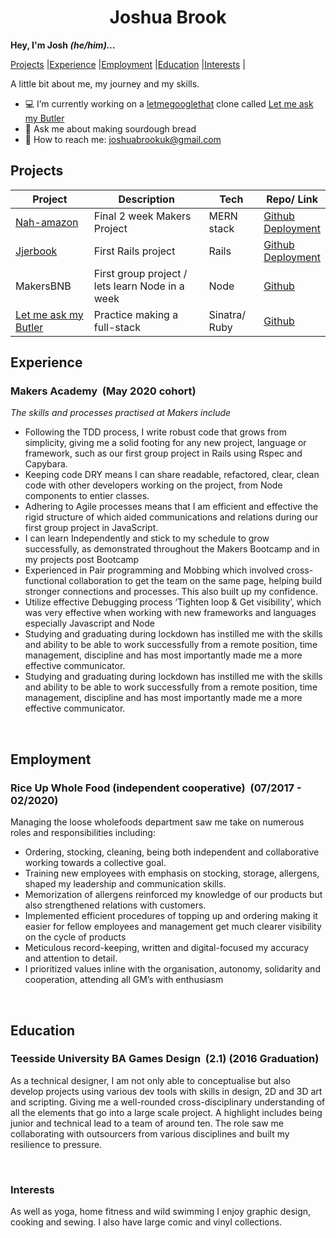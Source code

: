 <div align="center">
<h1>Joshua Brook</h1></div>

<b>Hey, I'm Josh <i>(he/him)...</i></b>

[Projects](#projects) |[Experience](#experience) |[Employment](#employment) |[Education](#education) |[Interests](#interests) |


A little bit about me, my journey and my skills.

- :computer: I’m currently working on a [letmegooglethat](http://letmegooglethat.com/) clone called [Let me ask my Butler](https://github.com/joshuaabrookuk/letmeaskmybutler)
- :bread: Ask me about making sourdough bread
- :email: How to reach me: joshuabrookuk@gmail.com

## Projects

| Project | Description | Tech | Repo/ Link
| ----------- | ----------- | ----------- | ----------- |
| [Nah-amazon](https://nah-mazon.web.app/) | Final 2 week Makers Project | MERN stack | [Github](https://github.com/TimCPB/Nah-Mazon)<br>[Deployment](https://nah-mazon.web.app/) |
| [Jjerbook](https://jjer.herokuapp.com/signup) | First Rails project | Rails | [Github](https://github.com/Emanuele-20/acebook-rails-template)<br>[Deployment](https://jjer.herokuapp.com/signup)|
| MakersBNB | First group project / lets learn Node in a week | Node | [Github](https://github.com/sofyloafy/MakersBNB) |
| [Let me ask my Butler](https://github.com/joshuaabrookuk/letmeaskmybutler) | Practice making a full-stack | Sinatra/ Ruby | [Github](https://github.com/joshuaabrookuk/letmeaskmybutler) |


## Experience

### Makers Academy&nbsp;&nbsp;(May 2020 cohort)

<div><p><i>The skills and processes practised at Makers include </i></p></div>

* Following the TDD process, I write robust code that grows from simplicity, giving me a solid footing for any new project, language or framework, such as our first group project in Rails using Rspec and Capybara.
* Keeping code DRY means I can share readable, refactored, clear, clean code with other developers working on the project, from Node components to entier classes.  
* Adhering to Agile processes means that I am efficient and effective the rigid structure of which aided communications and relations during our first group project in JavaScript.
* I can learn Independently and stick to my schedule to grow successfully, as demonstrated throughout the Makers Bootcamp and in my projects post Bootcamp
* Experienced in Pair programming and Mobbing which involved cross-functional collaboration to get the team on the same page, helping build stronger connections and processes. This also built up my confidence.  
* Utilize effective Debugging process ‘Tighten loop & Get visibility’, which was very effective when working with new frameworks and languages especially Javascript and Node
* Studying and graduating during lockdown has instilled me with the skills and ability to be able to work successfully from a remote position, time management, discipline and has most importantly made me a more effective communicator.
* Studying and graduating during lockdown has instilled me with the skills and ability to be able to work successfully from a remote position, time management, discipline and has most importantly made me a more effective communicator.

<br>

## Employment

### Rice Up Whole Food (independent cooperative)&nbsp;&nbsp;(07/2017 - 02/2020)

Managing the loose wholefoods department saw me take on numerous roles and responsibilities including:

* Ordering, stocking, cleaning, being both independent and collaborative working towards a collective goal.
* Training new employees with emphasis on stocking, storage, allergens, shaped my leadership and communication skills.
* Memorization of allergens reinforced my knowledge of our products but also strengthened relations with customers.
* Implemented efficient procedures of topping up and ordering making it easier for fellow employees and management get much clearer visibility on the cycle of products
* Meticulous record-keeping, written and digital-focused my accuracy and attention to detail.
* I prioritized values inline with the organisation, autonomy, solidarity and cooperation, attending all GM’s with enthusiasm


<br>

## Education

### Teesside University BA Games Design&nbsp;&nbsp;(2.1)&nbsp;(2016 Graduation)

As a technical designer, I am not only able to conceptualise but also develop projects using various dev tools with skills in design, 2D and 3D art and scripting. Giving me a well-rounded cross-disciplinary understanding of all the elements that go into a large scale project. A highlight includes being junior and technical lead to a team of around ten. The role saw me collaborating with outsourcers from various disciplines and built my resilience to pressure.

<br>

### Interests

As well as yoga, home fitness and wild swimming I enjoy graphic design, cooking and sewing. I also have large comic and vinyl collections.
